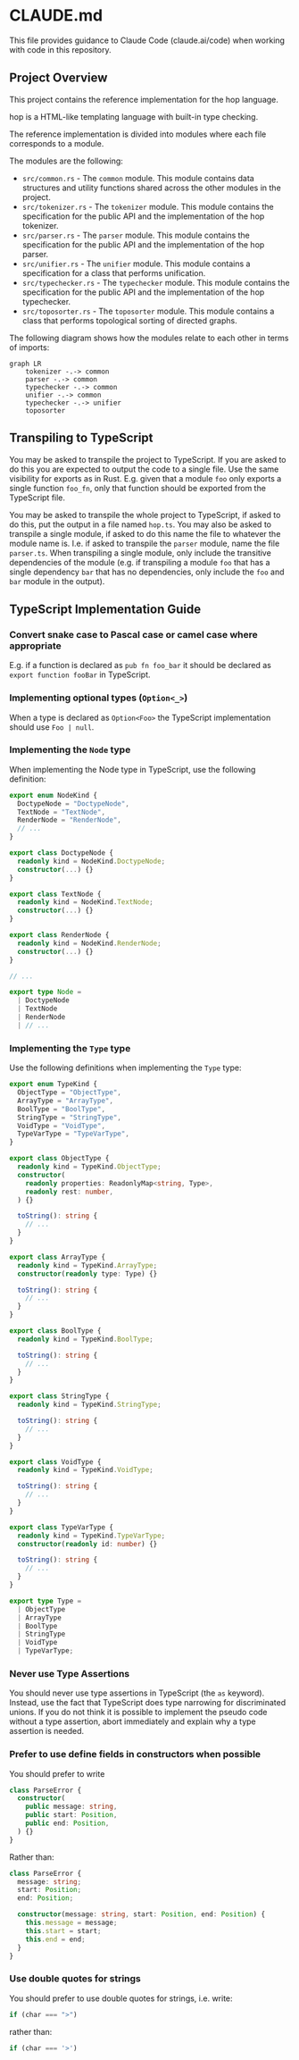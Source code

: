 # CLAUDE.md

This file provides guidance to Claude Code (claude.ai/code) when working with code in this repository.

## Project Overview

This project contains the reference implementation for the hop language.

hop is a HTML-like templating language with built-in type checking.

The reference implementation is divided into modules where each file
corresponds to a module.

The modules are the following:

* `src/common.rs` - The `common` module. This module contains data structures and utility functions shared across the other modules in the project.
* `src/tokenizer.rs` - The `tokenizer` module. This module contains the specification for the public API and the implementation of the hop tokenizer.
* `src/parser.rs` - The `parser` module. This module contains the specification for the public API and the implementation of the hop parser.
* `src/unifier.rs` - The `unifier` module. This module contains a specification for a class that performs unification.
* `src/typechecker.rs` - The `typechecker` module. This module contains the specification for the public API and the implementation of the hop typechecker.
* `src/toposorter.rs` - The `toposorter` module. This module contains a class that performs topological sorting of directed graphs.

The following diagram shows how the modules relate to each other in terms of imports:

```mermaid
graph LR
    tokenizer -.-> common
    parser -.-> common
    typechecker -.-> common
    unifier -.-> common
    typechecker -.-> unifier
    toposorter
```

## Transpiling to TypeScript

You may be asked to transpile the project to TypeScript. If you are asked to do
this you are expected to output the code to a single file. Use the same
visibility for exports as in Rust. E.g. given that a module `foo` only exports
a single function `foo_fn`, only that function should be exported from the
TypeScript file.

You may be asked to transpile the whole project to TypeScript, if asked to do
this, put the output in a file named `hop.ts`. You may also be asked to
transpile a single module, if asked to do this name the file to whatever the
module name is. I.e. if asked to transpile the `parser` module, name the file
`parser.ts`. When transpiling a single module, only include the transitive
dependencies of the module (e.g. if transpiling a module `foo` that has a
single dependency `bar` that has no dependencies, only include the `foo` and
`bar` module in the output).

## TypeScript Implementation Guide

### Convert snake case to Pascal case or camel case where appropriate

E.g. if a function is declared as `pub fn foo_bar` it should
be declared as `export function fooBar` in TypeScript.

### Implementing optional types (`Option<_>`)

When a type is declared as `Option<Foo>` the TypeScript implementation should
use `Foo | null`.

### Implementing the `Node` type

When implementing the Node type in TypeScript, use the following definition:


```typescript
export enum NodeKind {
  DoctypeNode = "DoctypeNode",
  TextNode = "TextNode",
  RenderNode = "RenderNode",
  // ...
}

export class DoctypeNode {
  readonly kind = NodeKind.DoctypeNode;
  constructor(...) {}
}

export class TextNode {
  readonly kind = NodeKind.TextNode;
  constructor(...) {}
}

export class RenderNode {
  readonly kind = NodeKind.RenderNode;
  constructor(...) {}
}

// ...

export type Node =
  | DoctypeNode
  | TextNode
  | RenderNode
  | // ...
```

### Implementing the `Type` type

Use the following definitions when implementing the `Type` type:

```typescript
export enum TypeKind {
  ObjectType = "ObjectType",
  ArrayType = "ArrayType",
  BoolType = "BoolType",
  StringType = "StringType",
  VoidType = "VoidType",
  TypeVarType = "TypeVarType",
}

export class ObjectType {
  readonly kind = TypeKind.ObjectType;
  constructor(
    readonly properties: ReadonlyMap<string, Type>,
    readonly rest: number,
  ) {}

  toString(): string {
    // ...
  }
}

export class ArrayType {
  readonly kind = TypeKind.ArrayType;
  constructor(readonly type: Type) {}

  toString(): string {
    // ...
  }
}

export class BoolType {
  readonly kind = TypeKind.BoolType;

  toString(): string {
    // ...
  }
}

export class StringType {
  readonly kind = TypeKind.StringType;

  toString(): string {
    // ...
  }
}

export class VoidType {
  readonly kind = TypeKind.VoidType;

  toString(): string {
    // ...
  }
}

export class TypeVarType {
  readonly kind = TypeKind.TypeVarType;
  constructor(readonly id: number) {}

  toString(): string {
    // ...
  }
}

export type Type =
  | ObjectType
  | ArrayType
  | BoolType
  | StringType
  | VoidType
  | TypeVarType;
```

### Never use Type Assertions

You should never use type assertions in TypeScript (the `as` keyword). Instead,
use the fact that TypeScript does type narrowing for discriminated unions. If
you do not think it is possible to implement the pseudo code without a type
assertion, abort immediately and explain why a type assertion is needed.

### Prefer to use define fields in constructors when possible

You should prefer to write

```typescript
class ParseError {
  constructor(
    public message: string,
    public start: Position,
    public end: Position,
  ) {}
}
```

Rather than:

```typescript
class ParseError {
  message: string;
  start: Position;
  end: Position;

  constructor(message: string, start: Position, end: Position) {
    this.message = message;
    this.start = start;
    this.end = end;
  }
}
```

### Use double quotes for strings

You should prefer to use double quotes for strings, i.e. write:

```typescript
if (char === ">")
```

rather than:

```typescript
if (char === '>')
```

